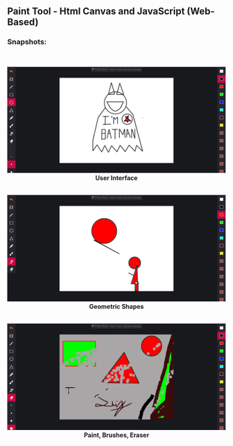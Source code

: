 ## Paint Tool -  Html Canvas and JavaScript (Web-Based)<br>
### Snapshots:
<br>
<p align="center">
<img src="img/thumb1.png">
<b>User Interface</b><br><br>
</p>
<p align="center">
<img src="img/thumb2.png">
<b>Geometric Shapes</b><br><br>
</p>
<p align="center">
<img src="img/thumb4.png">
<b>Paint, Brushes, Eraser</b><br><br>
</p>
